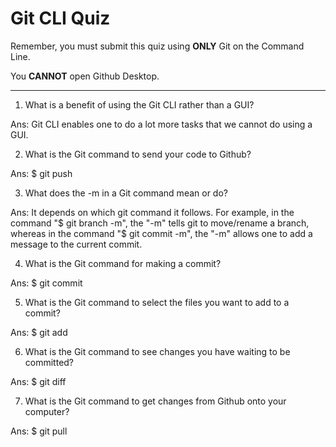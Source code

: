 # Git CLI Quiz

Remember, you must submit this quiz using **ONLY** Git on the Command Line.

You **CANNOT** open Github Desktop.

---

1. What is a benefit of using the Git CLI rather than a GUI?

<!-- Write your answer here -->
Ans: Git CLI enables one to do a lot more tasks that we cannot do using a GUI.

2. What is the Git command to send your code to Github?

<!-- Write your answer here -->
Ans: $ git push <remote-repository-name> <remote-branch-name>

3. What does the -m in a Git command mean or do?

<!-- Write your answer here -->
Ans: It depends on which git command it follows. For example, in the command "$ git branch -m", the "-m" tells git to move/rename a branch, whereas in the command "$ git commit -m", the "-m" allows one to add a message to the current commit.

4. What is the Git command for making a commit?

<!-- Write your answer here -->
Ans: $ git commit

5. What is the Git command to select the files you want to add to a commit?

<!-- Write your answer here -->
Ans: $ git add

6. What is the Git command to see changes you have waiting to be committed?

<!-- Write your answer here -->
Ans: $ git diff

7. What is the Git command to get changes from Github onto your computer?

<!-- Write your answer here -->
Ans: $ git pull

